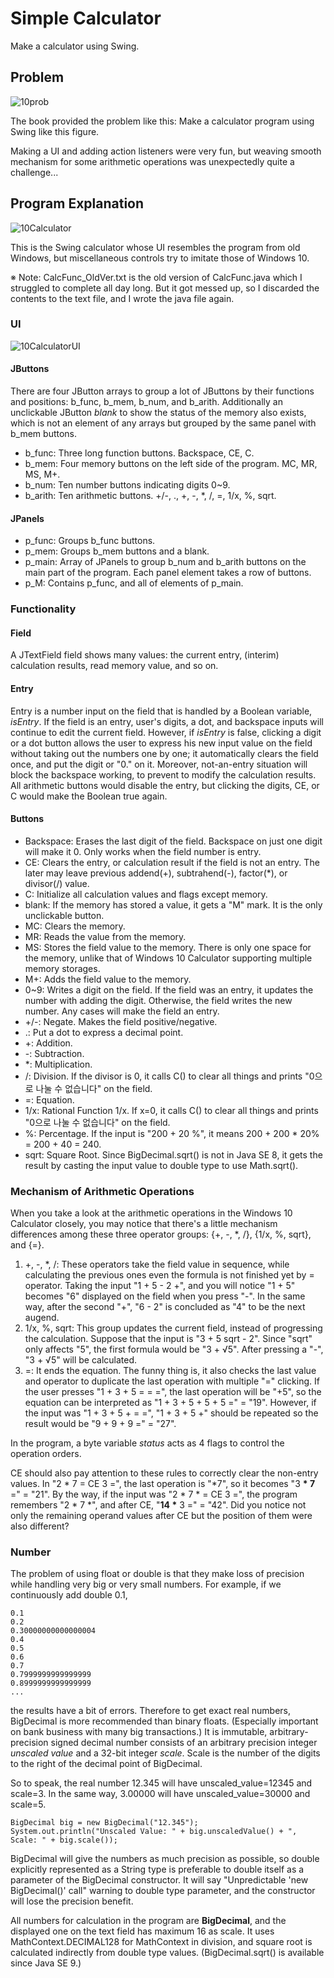 # Simple Calculator

Make a calculator using Swing.

## Problem
![10prob](https://user-images.githubusercontent.com/48712088/149661711-f15c593d-18bc-4a22-ab1b-212fe3a7e3fc.png)

The book provided the problem like this: Make a calculator program using Swing like this figure.

Making a UI and adding action listeners were very fun, but weaving smooth mechanism for some arithmetic operations was unexpectedly quite a challenge...

## Program Explanation
![10Calculator](https://user-images.githubusercontent.com/48712088/149622049-a3973576-6581-4ea0-9d57-2be17b1a4cc9.png)

This is the Swing calculator whose UI resembles the program from old Windows, but miscellaneous controls try to imitate those of Windows 10.

※ Note: CalcFunc_OldVer.txt is the old version of CalcFunc.java which I struggled to complete all day long. But it got messed up, so I discarded the contents to the text file, and I wrote the java file again.

### UI
![10CalculatorUI](https://user-images.githubusercontent.com/48712088/149622100-129da028-33f3-4185-a1b6-323b07d4d6de.png)

#### JButtons
There are four JButton arrays to group a lot of JButtons by their functions and positions: b_func, b_mem, b_num, and b_arith. Additionally an unclickable JButton *blank* to show the status of the memory also exists, which is not an element of any arrays but grouped by the same panel with b_mem buttons.

* b_func: Three long function buttons. Backspace, CE, C.
* b_mem: Four memory buttons on the left side of the program. MC, MR, MS, M+.
* b_num: Ten number buttons indicating digits 0~9.
* b_arith: Ten arithmetic buttons. +/-, ., +, -, \*, /, =, 1/x, %, sqrt.

#### JPanels
* p_func: Groups b_func buttons.
* p_mem: Groups b_mem buttons and a blank.
* p_main: Array of JPanels to group b_num and b_arith buttons on the main part of the program. Each panel element takes a row of buttons.
* p_M: Contains p_func, and all of elements of p_main.

### Functionality
#### Field
A JTextField field shows many values: the current entry, (interim) calculation results, read memory value, and so on.

#### Entry
Entry is a number input on the field that is handled by a Boolean variable, *isEntry*. If the field is an entry, user's digits, a dot, and backspace inputs will continue to edit the current field. However, if *isEntry* is false, clicking a digit or a dot button allows the user to express his new input value on the field without taking out the numbers one by one; it automatically clears the field once, and put the digit or "0." on it. Moreover, not-an-entry situation will block the backspace working, to prevent to modify the calculation results. All arithmetic buttons would disable the entry, but clicking the digits, CE, or C would make the Boolean true again.

#### Buttons
- Backspace: Erases the last digit of the field. Backspace on just one digit will make it 0. Only works when the field number is entry.
- CE: Clears the entry, or calculation result if the field is not an entry. The later may leave previous addend(+), subtrahend(-), factor(\*), or divisor(/) value.
- C: Initialize all calculation values and flags except memory.
- blank: If the memory has stored a value, it gets a "M" mark. It is the only unclickable button.
- MC: Clears the memory.
- MR: Reads the value from the memory.
- MS: Stores the field value to the memory. There is only one space for the memory, unlike that of Windows 10 Calculator supporting multiple memory storages.
- M+: Adds the field value to the memory.
- 0~9: Writes a digit on the field. If the field was an entry, it updates the number with adding the digit. Otherwise, the field writes the new number. Any cases will make the field an entry.
- +/-: Negate. Makes the field positive/negative.
- .: Put a dot to express a decimal point.
- +: Addition.
- -: Subtraction.
- \*: Multiplication.
- /: Division. If the divisor is 0, it calls C() to clear all things and prints "0으로 나눌 수 없습니다" on the field.
- =: Equation.
- 1/x: Rational Function 1/x. If x=0, it calls C() to clear all things and prints "0으로 나눌 수 없습니다" on the field.
- %: Percentage. If the input is "200 + 20 %", it means 200 + 200 * 20% = 200 + 40 = 240.
- sqrt: Square Root. Since BigDecimal.sqrt() is not in Java SE 8, it gets the result by casting the input value to double type to use Math.sqrt().

### Mechanism of Arithmetic Operations
When you take a look at the arithmetic operations in the Windows 10 Calculator closely, you may notice that there's a little mechanism differences among these three operator groups: {+, -, \*, /}, {1/x, %, sqrt}, and {=}.

1. +, -, \*, /: These operators take the field value in sequence, while calculating the previous ones even the formula is not finished yet by = operator. Taking the input "1 + 5 - 2 +", and you will notice "1 + 5" becomes "6" displayed on the field when you press "-". In the same way, after the second "+", "6 - 2" is concluded as "4" to be the next augend.
2. 1/x, %, sqrt: This group updates the current field, instead of progressing the calculation. Suppose that the input is "3 + 5 sqrt - 2". Since "sqrt" only affects "5", the first formula would be "3 + √5". After pressing a "-", "3 + √5" will be calculated.
3. =: It ends the equation. The funny thing is, it also checks the last value and operator to duplicate the last operation with multiple "=" clicking. If the user presses "1 + 3 + 5 = = =", the last operation will be "+5", so the equation can be interpreted as "1 + 3 + 5 + 5 + 5 =" = "19". However, if the input was "1 + 3 + 5 + = =", "1 + 3 + 5 +" should be repeated so the result would be "9 + 9 + 9 =" = "27".

In the program, a byte variable *status* acts as 4 flags to control the operation orders.

CE should also pay attention to these rules to correctly clear the non-entry values. In "2 \* 7 = CE 3 =", the last operation is "\*7", so it becomes "3 **\* 7** =" = "21". By the way, if the input was "2 \* 7 \* = CE 3 =", the program remembers "2 \* 7 \*", and after CE, "**14 \*** 3 =" = "42". Did you notice not only the remaining operand values after CE but the position of them were also different?

### Number
The problem of using float or double is that they make loss of precision while handling very big or very small numbers. For example, if we continuously add double 0.1,

    0.1
    0.2
    0.30000000000000004
    0.4
    0.5
    0.6
    0.7
    0.7999999999999999
    0.8999999999999999
    ...
    
the results have a bit of errors. Therefore to get exact real numbers, BigDecimal is more recommended than binary floats. (Especially important on bank business with many big transactions.) It is immutable, arbitrary-precision signed decimal number consists of an arbitrary precision integer *unscaled value* and a 32-bit integer *scale*. Scale is the number of the digits to the right of the decimal point of BigDecimal.

So to speak, the real number 12.345 will have unscaled_value=12345 and scale=3. In the same way, 3.00000 will have unscaled_value=30000 and scale=5.

    BigDecimal big = new BigDecimal("12.345");
    System.out.println("Unscaled Value: " + big.unscaledValue() + ", Scale: " + big.scale()); 

BigDecimal will give the numbers as much precision as possible, so double explicitly represented as a String type is preferable to double itself as a parameter of the BigDecimal constructor. It will say "Unpredictable 'new BigDecimal()' call" warning to double type parameter, and the constructor will lose the precision benefit.

All numbers for calculation in the program are **BigDecimal**, and the displayed one on the text field has maximum 16 as scale. It uses MathContext.DECIMAL128 for MathContext in division, and square root is calculated indirectly from double type values. (BigDecimal.sqrt() is available since Java SE 9.)
